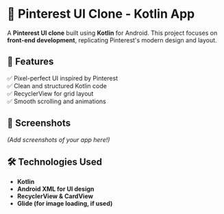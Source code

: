 # 📌 Pinterest UI Clone - Kotlin App  

A **Pinterest UI clone** built using **Kotlin** for Android. This project focuses on **front-end development**, replicating Pinterest's modern design and layout.

## 🚀 Features  
✅ Pixel-perfect UI inspired by Pinterest  
✅ Clean and structured Kotlin code  
✅ RecyclerView for grid layout  
✅ Smooth scrolling and animations  

## 📸 Screenshots  
*(Add screenshots of your app here!)*  

## 🛠️ Technologies Used  
- **Kotlin**  
- **Android XML for UI design**  
- **RecyclerView & CardView**  
- **Glide (for image loading, if used)**  


